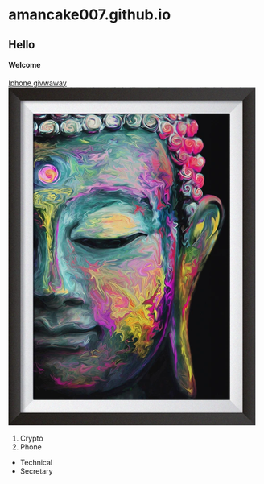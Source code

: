 # amancake007.github.io
## Hello
#### Welcome
[Iphone givwaway](https://www.youtube.com/)
<img src = "Buddha.png"><br>
1. Crypto
2. Phone
* Technical
* Secretary
